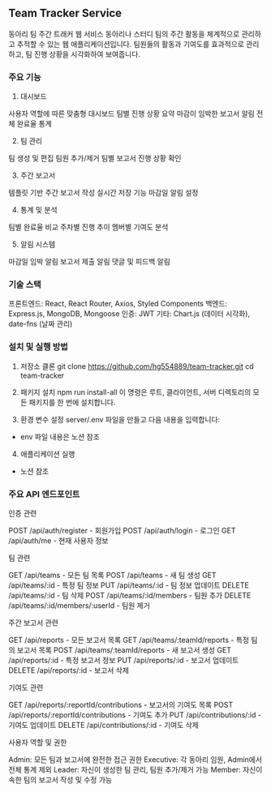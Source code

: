 ## Team Tracker Service

동아리 팀 주간 트래커 웹 서비스
동아리나 스터디 팀의 주간 활동을 체계적으로 관리하고 추적할 수 있는 웹 애플리케이션입니다.
팀원들의 활동과 기여도를 효과적으로 관리하고, 팀 진행 상황을 시각화하여 보여줍니다.

### 주요 기능
1. 대시보드

사용자 역할에 따른 맞춤형 대시보드
팀별 진행 상황 요약
마감이 임박한 보고서 알림
전체 완료율 통계

2. 팀 관리

팀 생성 및 편집
팀원 추가/제거
팀별 보고서 진행 상황 확인

3. 주간 보고서

템플릿 기반 주간 보고서 작성
실시간 저장 기능
마감일 알림 설정

4. 통계 및 분석

팀별 완료율 비교
주차별 진행 추이
멤버별 기여도 분석

5. 알림 시스템

마감일 임박 알림
보고서 제출 알림
댓글 및 피드백 알림

### 기술 스택

프론트엔드: React, React Router, Axios, Styled Components
백엔드: Express.js, MongoDB, Mongoose
인증: JWT
기타: Chart.js (데이터 시각화), date-fns (날짜 관리)

### 설치 및 실행 방법
1. 저장소 클론
git clone https://github.com/hg554889/team-tracker.git
cd team-tracker

2. 패키지 설치
npm run install-all
이 명령은 루트, 클라이언트, 서버 디렉토리의 모든 패키지를 한 번에 설치합니다.

3. 환경 변수 설정
server/.env 파일을 만들고 다음 내용을 입력합니다:
- env 파일 내용은 노션 참조

4. 애플리케이션 실행
- 노션 참조

### 주요 API 엔드포인트
인증 관련

POST /api/auth/register - 회원가입
POST /api/auth/login - 로그인
GET /api/auth/me - 현재 사용자 정보

팀 관련

GET /api/teams - 모든 팀 목록
POST /api/teams - 새 팀 생성
GET /api/teams/:id - 특정 팀 정보
PUT /api/teams/:id - 팀 정보 업데이트
DELETE /api/teams/:id - 팀 삭제
POST /api/teams/:id/members - 팀원 추가
DELETE /api/teams/:id/members/:userId - 팀원 제거

주간 보고서 관련

GET /api/reports - 모든 보고서 목록
GET /api/teams/:teamId/reports - 특정 팀의 보고서 목록
POST /api/teams/:teamId/reports - 새 보고서 생성
GET /api/reports/:id - 특정 보고서 정보
PUT /api/reports/:id - 보고서 업데이트
DELETE /api/reports/:id - 보고서 삭제

기여도 관련

GET /api/reports/:reportId/contributions - 보고서의 기여도 목록
POST /api/reports/:reportId/contributions - 기여도 추가
PUT /api/contributions/:id - 기여도 업데이트
DELETE /api/contributions/:id - 기여도 삭제

사용자 역할 및 권한

Admin: 모든 팀과 보고서에 완전한 접근 권한
Executive: 각 동아리 임원, Admin에서 전체 통계 제외
Leader: 자신이 생성한 팀 관리, 팀원 추가/제거 가능
Member: 자신이 속한 팀의 보고서 작성 및 수정 가능
